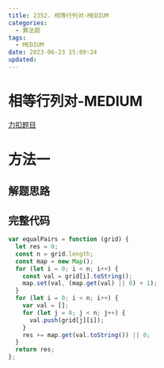 ```yaml
---
title: 2352. 相等行列对-MEDIUM
categories:
  - 算法题
tags:
  - MEDIUM
date: 2023-06-23 15:09:24
updated:
---
```


# 相等行列对-MEDIUM

[力扣题目](https://leetcode.cn/problems/equal-row-and-column-pairs/)

# 方法一

## 解题思路

## 完整代码

```javascript
var equalPairs = function (grid) {
  let res = 0;
  const n = grid.length;
  const map = new Map();
  for (let i = 0; i < n; i++) {
    const val = grid[i].toString();
    map.set(val, (map.get(val) || 0) + 1);
  }
  for (let i = 0; i < n; i++) {
    var val = [];
    for (let j = 0; j < n; j++) {
      val.push(grid[j][i]);
    }
    res += map.get(val.toString()) || 0;
  }
  return res;
};
```
